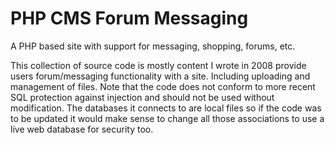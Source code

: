# PHP CMS Forum Messaging
 
A PHP based site with support for messaging, shopping, forums, etc. 

This collection of source code is mostly content I wrote in 2008 provide users forum/messaging functionality with a site. Including uploading and management of files. Note that the code does not conform to more recent SQL protection against injection and should not be used without modification. The databases it connects to are local files so if the code was to be updated it would make sense to change all those associations to use a live web database for security too.